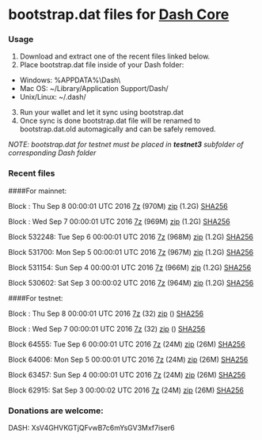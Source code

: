 # bootstrap.dat files for [Dash Core](https://www.dash.org)

### Usage

1. Download and extract one of the recent files linked below.
2. Place bootstrap.dat file inside of your Dash folder:
 - Windows: %APPDATA%\Dash\
 - Mac OS: ~/Library/Application Support/Dash/
 - Unix/Linux: ~/.dash/
3. Run your wallet and let it sync using bootstrap.dat
4. Once sync is done bootstrap.dat file will be renamed to bootstrap.dat.old automagically and can be safely removed.

_NOTE: bootstrap.dat for testnet must be placed in **testnet3** subfolder of corresponding Dash folder_

### Recent files

####For mainnet:

Block : Thu Sep  8 00:00:01 UTC 2016 [7z](https://transfer.sh/xrTuU/bootstrap.dat.20160908.7z) (970M) [zip](https://transfer.sh/f1pOh/bootstrap.dat.20160908.zip) (1.2G) [SHA256](https://transfer.sh/CW9ea/sha256.txt)

Block : Wed Sep  7 00:00:01 UTC 2016 [7z](https://transfer.sh/gTb0s/bootstrap.dat.20160907.7z) (969M) [zip](https://transfer.sh/nkRb5/bootstrap.dat.20160907.zip) (1.2G) [SHA256](https://transfer.sh/9D5qW/sha256.txt)

Block 532248: Tue Sep  6 00:00:01 UTC 2016 [7z](https://transfer.sh/ZumBR/bootstrap.dat.20160906.7z) (968M) [zip](https://transfer.sh/B1xHb/bootstrap.dat.20160906.zip) (1.2G) [SHA256](https://transfer.sh/LBAHF/sha256.txt)

Block 531700: Mon Sep  5 00:00:01 UTC 2016 [7z](https://transfer.sh/kwbe4/bootstrap.dat.20160905.7z) (967M) [zip](https://transfer.sh/w128n/bootstrap.dat.20160905.zip) (1.2G) [SHA256](https://transfer.sh/3mYRm/sha256.txt)

Block 531154: Sun Sep  4 00:00:01 UTC 2016 [7z](https://transfer.sh/nj7vn/bootstrap.dat.20160904.7z) (966M) [zip](https://transfer.sh/Iv5yR/bootstrap.dat.20160904.zip) (1.2G) [SHA256](https://transfer.sh/ds151/sha256.txt)

Block 530602: Sat Sep  3 00:00:02 UTC 2016 [7z](https://transfer.sh/TR5Cs/bootstrap.dat.20160903.7z) (964M) [zip](https://transfer.sh/5Dr1R/bootstrap.dat.20160903.zip) (1.2G) [SHA256](https://transfer.sh/wgXZf/sha256.txt)

####For testnet:

Block : Thu Sep  8 00:00:01 UTC 2016 [7z](https://transfer.sh/Jnyoh/bootstrap.dat.20160908.7z) (32) [zip]() () [SHA256](https://transfer.sh/oIrzL/sha256.txt)

Block : Wed Sep  7 00:00:01 UTC 2016 [7z](https://transfer.sh/10hgJM/bootstrap.dat.20160907.7z) (32) [zip]() () [SHA256](https://transfer.sh/OxBdC/sha256.txt)

Block 64555: Tue Sep  6 00:00:01 UTC 2016 [7z](https://transfer.sh/G4ZYw/bootstrap.dat.20160906.7z) (24M) [zip](https://transfer.sh/iJAQO/bootstrap.dat.20160906.zip) (26M) [SHA256](https://transfer.sh/9Nls2/sha256.txt)

Block 64006: Mon Sep  5 00:00:01 UTC 2016 [7z](https://transfer.sh/hAnr2/bootstrap.dat.20160905.7z) (24M) [zip](https://transfer.sh/12WYAz/bootstrap.dat.20160905.zip) (26M) [SHA256](https://transfer.sh/B5fW0/sha256.txt)

Block 63457: Sun Sep  4 00:00:01 UTC 2016 [7z](https://transfer.sh/90YVF/bootstrap.dat.20160904.7z) (24M) [zip](https://transfer.sh/gTPjO/bootstrap.dat.20160904.zip) (26M) [SHA256](https://transfer.sh/HWPrf/sha256.txt)

Block 62915: Sat Sep  3 00:00:02 UTC 2016 [7z](https://transfer.sh/158lOr/bootstrap.dat.20160903.7z) (24M) [zip](https://transfer.sh/On9Et/bootstrap.dat.20160903.zip) (26M) [SHA256](https://transfer.sh/uciB3/sha256.txt)

### Donations are welcome:

DASH: XsV4GHVKGTjQFvwB7c6mYsGV3Mxf7iser6
